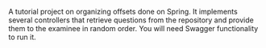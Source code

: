 A tutorial project on organizing offsets done on Spring. It implements several controllers that retrieve questions from the repository and provide them to the examinee in random order. 
You will need Swagger functionality to run it.
